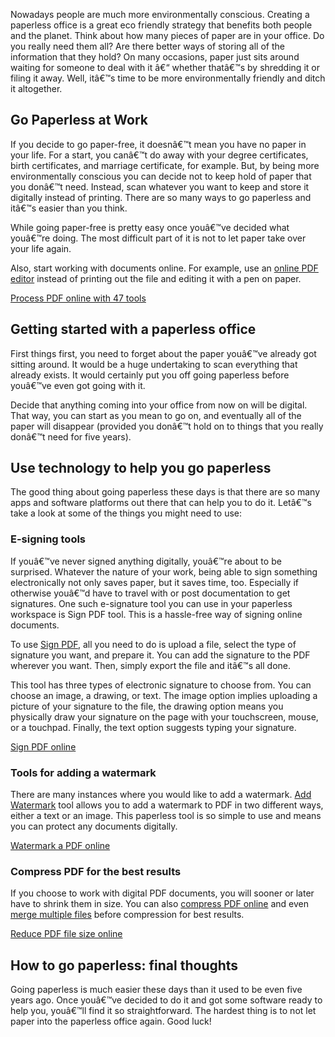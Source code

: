 Nowadays  people are much more environmentally conscious. Creating a paperless office is a great eco friendly strategy that benefits both people and the planet. Think about how many pieces of paper are in your office. Do you really need them all? Are there better ways of storing all of the information that they hold? On many occasions, paper just sits around waiting for someone to deal with it â€“ whether thatâ€™s by shredding it or filing it away. Well, itâ€™s time to be more environmentally friendly and ditch it altogether.

## Go Paperless at Work
If you decide to go paper-free, it doesnâ€™t mean you have no paper in your life. For a start, you canâ€™t do away with your degree certificates, birth certificates, and marriage certificate, for example. But, by being more environmentally conscious you can decide not to keep hold of paper that you donâ€™t need. Instead, scan whatever you want to keep and store it digitally instead of printing. There are so many ways to go paperless and itâ€™s easier than you think.

While going paper-free is pretty easy once youâ€™ve decided what youâ€™re doing. The most difficult part of it is not to let paper take over your life again. 

Also, start working with documents online. For example, use an [online PDF editor](/edit-pdf.html) instead of printing out the file and editing it with a pen on paper. 

<!--ttf-->
[Process PDF online with 47 tools](/)

## Getting started with a paperless office

First things first, you need to forget about the paper youâ€™ve already got sitting around. It would be a huge undertaking to scan everything that already exists. It would certainly put you off going paperless before youâ€™ve even got going with it.

Decide that anything coming into your office from now on will be digital. That way, you can start as you mean to go on, and eventually all of the paper will disappear (provided you donâ€™t hold on to things that you really donâ€™t need for five years).

## Use technology to help you go paperless

The good thing about going paperless these days is that there are so many apps and software platforms out there that can help you to do it. Letâ€™s take a look at some of the things you might need to use:

### E-signing tools 
If youâ€™ve never signed anything digitally, youâ€™re about to be surprised. Whatever the nature of your work, being able to sign something electronically not only saves paper, but it saves time, too. Especially if otherwise youâ€™d have to travel with or post documentation to get signatures. One such e-signature tool you can use in your paperless workspace is Sign PDF tool. This is a hassle-free way of signing online documents.

To use [Sign PDF](/sign-pdf.html), all you need to do is upload a file, select the type of signature you want, and prepare it. You can add the signature to the PDF wherever you want. Then, simply export the file and itâ€™s all done.

This tool has three types of electronic signature to choose from. You can choose an image, a drawing, or text. The image option implies  uploading a picture of your signature to the file, the drawing option means you physically draw your signature on the page with your touchscreen, mouse, or a touchpad. Finally, the text option suggests typing your signature.

<!--ttf-->
[Sign PDF online](/sign-pdf.html)

### Tools for adding a watermark
There are many instances where you would like to add a watermark. [Add Watermark](/add-watermark.html) tool allows you to add a watermark to PDF in two different ways, either a text or an image. This paperless tool is so simple to use and means you can protect any documents digitally.

<!--ttf-->
[Watermark a PDF online](/add-watermark.html)

### Compress PDF for the best results
If you choose to work with digital PDF documents, you will sooner or later have to shrink them in size. You can also [compress PDF online](/compress-pdf.html) and even [merge multiple files](/merge-pdf.html) before compression for best results. 

<!--ttf-->
[Reduce PDF file size online](//compress-pdf.html)

## How to go paperless: final thoughts
Going paperless is much easier these days than it used to be even five years ago. Once youâ€™ve decided to do it and got some software ready to help you, youâ€™ll find it so straightforward. The hardest thing is to not let paper into the paperless office again. Good luck!